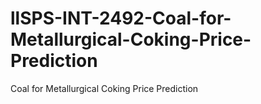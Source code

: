 # llSPS-INT-2492-Coal-for-Metallurgical-Coking-Price-Prediction
Coal for Metallurgical Coking Price Prediction
